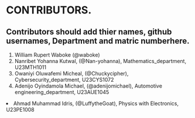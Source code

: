 # CONTRIBUTORS.
## Contributors should add thier names, github usernames, Department and matric numberhere.
<ol>
<li>William Rupert Waboke (@waboke)
<li>Nanribet Yohanna Kutwal, (@Nan-yohanna), Mathematics_department, U23MTH1011</li>
<li>Owaniyi Oluwafemi Micheal, (@Chuckycipher), Cybersecurity_department, U23CYS1072</li>
 <li>Adenijo Oyindamola Michael, (@adenijomichael), Automotive engineering_department, U23AUE1045</li> 
</ol>
<li>Ahmad Muhammad Idris, (@LuffytheGoat), Physics with Electronics, U23PE1008</li>
